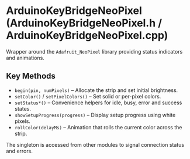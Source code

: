 # ArduinoKeyBridgeNeoPixel (ArduinoKeyBridgeNeoPixel.h / ArduinoKeyBridgeNeoPixel.cpp)

Wrapper around the `Adafruit_NeoPixel` library providing status indicators and animations.

## Key Methods

- `begin(pin, numPixels)` – Allocate the strip and set initial brightness.
- `setColor()` / `setPixelColors()` – Set solid or per-pixel colors.
- `setStatus*()` – Convenience helpers for idle, busy, error and success states.
- `showSetupProgress(progress)` – Display setup progress using white pixels.
- `rollColor(delayMs)` – Animation that rolls the current color across the strip.

The singleton is accessed from other modules to signal connection status and errors.
